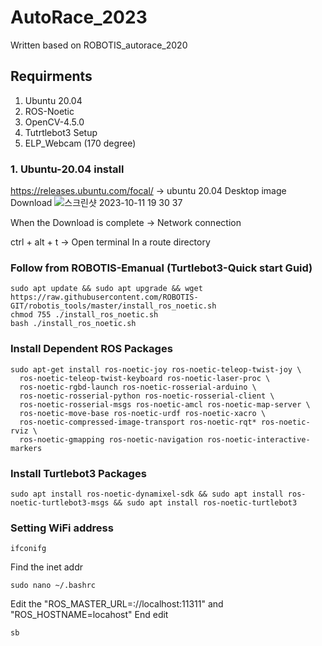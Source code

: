 # AutoRace_2023

Written based on ROBOTIS_autorace_2020 

## Requirments
  1. Ubuntu 20.04
  2. ROS-Noetic
  3. OpenCV-4.5.0
  4. Tutrtlebot3 Setup
  5. ELP_Webcam (170 degree)


### 1. Ubuntu-20.04 install

  https://releases.ubuntu.com/focal/ 
  -> ubuntu 20.04 Desktop image Download
  ![스크린샷 2023-10-11 19 30 37](https://github.com/YeeeeeHo/AutoRace_2023/assets/139672321/b1a20bae-d384-4149-b0c0-84833e7b2bb8)


When the Download is complete
 -> Network connection


ctrl + alt + t -> Open terminal
In a route directory

### Follow from ROBOTIS-Emanual (Turtlebot3-Quick start Guid)
```
sudo apt update && sudo apt upgrade && wget https://raw.githubusercontent.com/ROBOTIS-GIT/robotis_tools/master/install_ros_noetic.sh
chmod 755 ./install_ros_noetic.sh
bash ./install_ros_noetic.sh
```
### Install Dependent ROS Packages
```
sudo apt-get install ros-noetic-joy ros-noetic-teleop-twist-joy \
  ros-noetic-teleop-twist-keyboard ros-noetic-laser-proc \
  ros-noetic-rgbd-launch ros-noetic-rosserial-arduino \
  ros-noetic-rosserial-python ros-noetic-rosserial-client \
  ros-noetic-rosserial-msgs ros-noetic-amcl ros-noetic-map-server \
  ros-noetic-move-base ros-noetic-urdf ros-noetic-xacro \
  ros-noetic-compressed-image-transport ros-noetic-rqt* ros-noetic-rviz \
  ros-noetic-gmapping ros-noetic-navigation ros-noetic-interactive-markers
```
### Install Turtlebot3 Packages
```
sudo apt install ros-noetic-dynamixel-sdk && sudo apt install ros-noetic-turtlebot3-msgs && sudo apt install ros-noetic-turtlebot3
```
### Setting WiFi address
```
ifconifg
```
Find the inet addr 
```
sudo nano ~/.bashrc
```
Edit the "ROS_MASTER_URL=://localhost:11311" and "ROS_HOSTNAME=locahost"
End edit
```
sb
```






